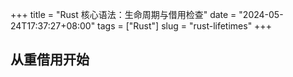 +++
title = "Rust 核心语法：生命周期与借用检查"
date = "2024-05-24T17:37:27+08:00"
tags = ["Rust"]
slug = "rust-lifetimes"
+++

## 从重借用开始
